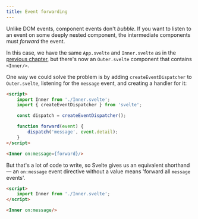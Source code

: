 ```yaml
---
title: Event forwarding
---
```


Unlike DOM events, component events don't *bubble*. If you want to listen to an event on some deeply nested component, the intermediate components must *forward* the event.

In this case, we have the same `App.svelte` and `Inner.svelte` as in the [previous chapter](tutorial/component-events), but there's now an `Outer.svelte` component that contains `<Inner/>`.

One way we could solve the problem is by adding `createEventDispatcher` to `Outer.svelte`, listening for the `message` event, and creating a handler for it:

```html
<script>
	import Inner from './Inner.svelte';
	import { createEventDispatcher } from 'svelte';

	const dispatch = createEventDispatcher();

	function forward(event) {
		dispatch('message', event.detail);
	}
</script>

<Inner on:message={forward}/>
```

But that's a lot of code to write, so Svelte gives us an equivalent shorthand — an `on:message` event directive without a value means 'forward all `message` events'.

```html
<script>
	import Inner from './Inner.svelte';
</script>

<Inner on:message/>
```
